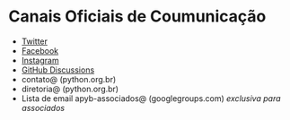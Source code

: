 # Canais Oficiais de Coumunicação 

- [Twitter](https://twitter.com/apyb)
- [Facebook](https://www.facebook.com/associacaopythonbr/)
- [Instagram](https://www.instagram.com/associacaopythonbrasil/)
- [GitHub Discussions](https://github.com/apyb/comunidade/discussions)
- contato@ (python.org.br)
- diretoria@ (python.org.br)
- Lista de email apyb-associados@ (googlegroups.com) *exclusiva para associados*